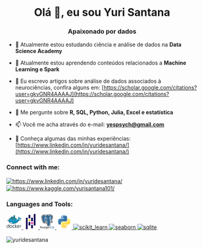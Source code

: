 <h1 align="center">Olá 👋, eu sou Yuri Santana</h1>
<h3 align="center">Apaixonado por dados</h3>

- 🔭 Atualmente estou estudando ciência e análise de dados na **Data Science Academy**

- 🌱 Atualmente estou aprendendo conteúdos relacionados a **Machine Learning e Spark**

- 📝 Eu escrevo artigos sobre análise de dados associados à neurociências, confira alguns em: [https://scholar.google.com/citations?user=gkvGNR4AAAAJ](https://scholar.google.com/citations?user=gkvGNR4AAAAJ)

- 💬 Me pergunte sobre **R, SQL, Python, Julia, Excel e estatística**

- 📫 Você me acha através do e-mail: **yespsych@gmail.com**

- 📄 Conheça algumas das minhas experiências: [https://www.linkedin.com/in/yuridesantana/](https://www.linkedin.com/in/yuridesantana/)

<h3 align="left">Connect with me:</h3>
<p align="left">
<a href="https://www.linkedin.com/in/yuridesantana/" target="blank"><img align="center" src="https://raw.githubusercontent.com/rahuldkjain/github-profile-readme-generator/master/src/images/icons/Social/linked-in-alt.svg" alt="https://www.linkedin.com/in/yuridesantana/" height="30" width="40" /></a>
<a href="https://www.kaggle.com/yurisantana101/" target="blank"><img align="center" src="https://raw.githubusercontent.com/rahuldkjain/github-profile-readme-generator/master/src/images/icons/Social/kaggle.svg" alt="https://www.kaggle.com/yurisantana101/" height="30" width="40" /></a>
</p>

<h3 align="left">Languages and Tools:</h3>
<p align="left"> <a href="https://www.docker.com/" target="_blank" rel="noreferrer"> <img src="https://raw.githubusercontent.com/devicons/devicon/master/icons/docker/docker-original-wordmark.svg" alt="docker" width="40" height="40"/> </a> <a href="https://pandas.pydata.org/" target="_blank" rel="noreferrer"> <img src="https://raw.githubusercontent.com/devicons/devicon/2ae2a900d2f041da66e950e4d48052658d850630/icons/pandas/pandas-original.svg" alt="pandas" width="40" height="40"/> </a> <a href="https://www.postgresql.org" target="_blank" rel="noreferrer"> <img src="https://raw.githubusercontent.com/devicons/devicon/master/icons/postgresql/postgresql-original-wordmark.svg" alt="postgresql" width="40" height="40"/> </a> <a href="https://www.python.org" target="_blank" rel="noreferrer"> <img src="https://raw.githubusercontent.com/devicons/devicon/master/icons/python/python-original.svg" alt="python" width="40" height="40"/> </a> <a href="https://scikit-learn.org/" target="_blank" rel="noreferrer"> <img src="https://upload.wikimedia.org/wikipedia/commons/0/05/Scikit_learn_logo_small.svg" alt="scikit_learn" width="40" height="40"/> </a> <a href="https://seaborn.pydata.org/" target="_blank" rel="noreferrer"> <img src="https://seaborn.pydata.org/_images/logo-mark-lightbg.svg" alt="seaborn" width="40" height="40"/> </a> <a href="https://www.sqlite.org/" target="_blank" rel="noreferrer"> <img src="https://www.vectorlogo.zone/logos/sqlite/sqlite-icon.svg" alt="sqlite" width="40" height="40"/> </a> </p>

<p><img align="center" src="https://github-readme-stats.vercel.app/api/top-langs?username=yuridesantana&show_icons=true&locale=en&layout=compact" alt="yuridesantana" /></p>

<!---
- 👋 Hi, I’m @yuridesantana
- 👀 I’m interested in ...
- 🌱 I’m currently learning ...
- 💞️ I’m looking to collaborate on ...
- 📫 How to reach me ...

yuridesantana/yuridesantana is a ✨ special ✨ repository because its `README.md` (this file) appears on your GitHub profile.
You can click the Preview link to take a look at your changes.
--->
